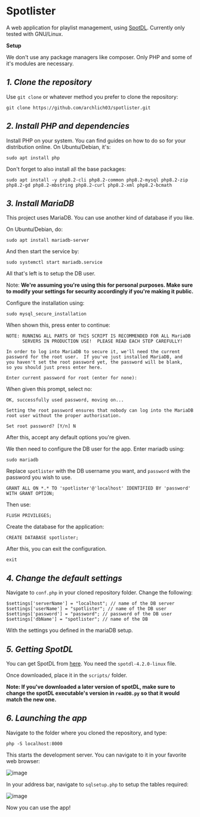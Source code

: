 # Spotlister

A web application for playlist management, using [SpotDL](https://github.com/spotDL/spotify-downloader).
Currently only tested with GNU/Linux.

**Setup**

We don't use any package managers like composer. Only PHP and some of it's modules are necessary.

## *1. Clone the repository*

Use `git clone` or whatever method you prefer to clone the repository:

```
git clone https://github.com/archlich03/spotlister.git
``` 

## *2. Install PHP and dependencies*

Install PHP on your system. You can find guides on how to do so for your distribution online. On Ubuntu/Debian, it's:

```
sudo apt install php
```

Don't forget to also install all the base packages:

```
sudo apt install -y php8.2-cli php8.2-common php8.2-mysql php8.2-zip php8.2-gd php8.2-mbstring php8.2-curl php8.2-xml php8.2-bcmath
```

## *3. Install MariaDB*

This project uses MariaDB. You can use another kind of database if you like.

On Ubuntu/Debian, do:

```
sudo apt install mariadb-server
```

And then start the service by:

```
sudo systemctl start mariadb.service
```

All that's left is to setup the DB user.

Note: **We're assuming you're using this for personal purposes. Make sure to modify your settings for security accordingly if you're making it public.**

Configure the installation using:

```
sudo mysql_secure_installation
```

When shown this, press enter to continue:
```
NOTE: RUNNING ALL PARTS OF THIS SCRIPT IS RECOMMENDED FOR ALL MariaDB
      SERVERS IN PRODUCTION USE!  PLEASE READ EACH STEP CAREFULLY!

In order to log into MariaDB to secure it, we'll need the current
password for the root user.  If you've just installed MariaDB, and
you haven't set the root password yet, the password will be blank,
so you should just press enter here.

Enter current password for root (enter for none): 
```

When given this prompt, select no:

```
OK, successfully used password, moving on...

Setting the root password ensures that nobody can log into the MariaDB
root user without the proper authorisation.

Set root password? [Y/n] N
```

After this, accept any default options you're given.

We then need to configure the DB user for the app. Enter mariadb using:

```
sudo mariadb
```

Replace `spotlister` with the DB username you want, and `password` with the password you wish to use.

```
GRANT ALL ON *.* TO 'spotlister'@'localhost' IDENTIFIED BY 'password' WITH GRANT OPTION;
```
Then use:

```
FLUSH PRIVILEGES;
```

Create the database for the application:

```
CREATE DATABASE spotlister;
```

After this, you can exit the configuration.

```
exit
```

## *4. Change the default settings*

Navigate to `conf.php` in your cloned repository folder. Change the following:

```
$settings['serverName'] = "localhost"; // name of the DB server
$settings['userName'] = "spotlister"; // name of the DB user
$settings['password'] = "password"; // password of the DB user
$settings['dbName'] = "spotlister"; // name of the DB
```

With the settings you defined in the mariaDB setup.

## *5. Getting SpotDL*

You can get SpotDL from [here](https://github.com/spotDL/spotify-downloader). You need the `spotdl-4.2.0-linux` file.

Once downloaded, place it in the `scripts/` folder.

**Note: If you've downloaded a later version of spotDL, make sure to change the spotDL executable's version in `readDB.py` so that it would match the new one.**

## *6. Launching the app*

Navigate to the folder where you cloned the repository, and type:

```
php -S localhost:8000
```

This starts the development server. You can navigate to it in your favorite web browser:

![image](https://github.com/archlich03/spotlister/assets/129758495/211c4cc1-8447-42e3-af4a-080ac11f0e68)

In your address bar, navigate to `sqlsetup.php` to setup the tables required:

![image](https://github.com/archlich03/spotlister/assets/129758495/6ecea20e-f08e-4640-be8a-532717b4882f)

Now you can use the app!

